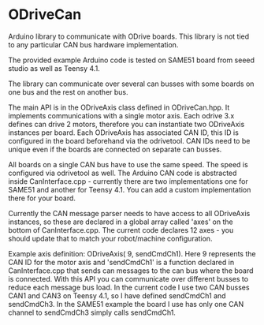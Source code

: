 # ODriveCan
Arduino library to communicate with ODrive boards. This library is not tied to any particular CAN bus hardware implementation.

The provided example Arduino code is tested on SAME51 board from seeed studio as well as Teensy 4.1.

The library can communicate over several can busses with some boards on one bus and the rest on another bus.

The main API is in the ODriveAxis class defined in ODriveCan.hpp. It implements communications with a single motor axis. Each odrive 3.x defines can drive 2 motors, therefore you can instantiate two ODriveAxis instances per board. Each ODriveAxis has associated CAN ID, this ID is configured in the board beforehand via the odrivetool. CAN IDs need to be unique even if the boards are connected on separate can busses.

All boards on a single CAN bus have to use the same speed. The speed is configured via odrivetool as well. The Arduino CAN code is abstracted inside CanInterface.cpp - currently there are two implementations one for SAME51 and another for Teensy 4.1. You can add a custom implementation there for your board.

Currently the CAN message parser needs to have access to all ODriveAxis instances, so these are declared in a global array called 'axes' on the bottom of CanInterface.cpp. The current code declares 12 axes - you should update that to match your robot/machine configuration.

Example axis definition: ODriveAxis( 9, sendCmdCh1). Here 9 represents the CAN ID for the motor axis and 'sendCmdCh1' is a function declared in CanInterface.cpp that sends can messages to the can bus where the board is connected. With this API you can communicate over different busses to reduce each message bus load. In the current code I use two CAN busses CAN1 and CAN3 on Teensy 4.1, so I have defined sendCmdCh1 and sendCmdCh3. In the SAME51 example the board I use has only one CAN channel to sendCmdCh3 simply calls sendCmdCh1.
